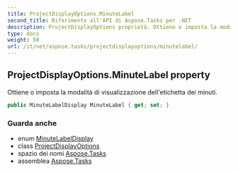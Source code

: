 ```yaml
---
title: ProjectDisplayOptions.MinuteLabel
second_title: Riferimento all'API di Aspose.Tasks per .NET
description: ProjectDisplayOptions proprietà. Ottiene o imposta la modalità di visualizzazione delletichetta dei minuti.
type: docs
weight: 50
url: /it/net/aspose.tasks/projectdisplayoptions/minutelabel/
---
```

## ProjectDisplayOptions.MinuteLabel property

Ottiene o imposta la modalità di visualizzazione dell'etichetta dei minuti.

```csharp
public MinuteLabelDisplay MinuteLabel { get; set; }
```

### Guarda anche

* enum [MinuteLabelDisplay](../../minutelabeldisplay/)
* class [ProjectDisplayOptions](../)
* spazio dei nomi [Aspose.Tasks](../../projectdisplayoptions/)
* assemblea [Aspose.Tasks](../../../)


